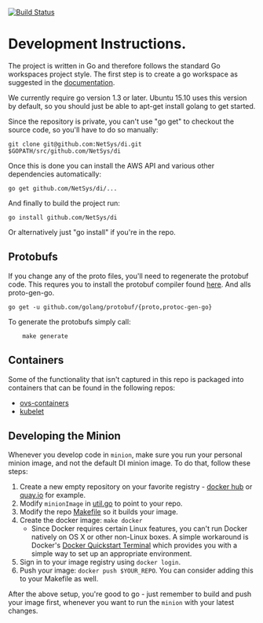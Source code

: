 [![Build Status](https://travis-ci.com/NetSys/di.svg?token=QspQsur4HQKsDUg6Hynm&branch=master)](https://travis-ci.com/NetSys/di)

# Development Instructions.

The project is written in Go and therefore follows the standard Go
workspaces project style.  The first step is to create a go workspace as
suggested in the [documentation](https://golang.org/doc/code.html).

We currently require go version 1.3 or later.  Ubuntu 15.10 uses this version
by default, so you should just be able to apt-get install golang to get
started.

Since the repository is private, you can't use "go get" to checkout the source
code, so you'll have to do so manually:

    git clone git@github.com:NetSys/di.git $GOPATH/src/github.com/NetSys/di

Once this is done you can install the AWS API and various other dependencies
automatically:

    go get github.com/NetSys/di/...

And finally to build the project run:

    go install github.com/NetSys/di

Or alternatively just "go install" if you're in the repo.

## Protobufs
If you change any of the proto files, you'll need to regenerate the protobuf
code.  This requres you to install the protobuf compiler found
[here](https://developers.google.com/protocol-buffers/).  And alls
proto-gen-go.

    go get -u github.com/golang/protobuf/{proto,protoc-gen-go}

To generate the protobufs simply call:

        make generate

## Containers
Some of the functionality that isn't captured in this repo is packaged into
containers that can be found in the following repos:

* [ovs-containers](https://github.com/NetSys/ovs-containers)
* [kubelet](https://github.com/NetSys/di-kubelet)

## Developing the Minion
Whenever you develop code in `minion`, make sure you run your personal minion
image, and not the default DI minion image.
To do that, follow these steps:

1. Create a new empty repository on your favorite registry -
[docker hub](https://hub.docker.com/) or [quay.io](https://quay.io/) for
example.
2. Modify `minionImage` in [util.go](util/util.go) to point to your repo.
3. Modify the repo [Makefile](Makefile) so it builds your image.
4. Create the docker image: `make docker`
   * Since Docker requires certain Linux features, you can't run Docker
   natively on OS X or other non-Linux boxes. A simple workaround is Docker's
   [Docker Quickstart Terminal](https://docs.docker.com/mac/step_one/) which
   provides you with a simple way to set up an appropriate environment.
5. Sign in to your image registry using `docker login`.
6. Push your image: `docker push $YOUR_REPO`. You can consider adding this to
your Makefile as well.

After the above setup, you're good to go - just remember to build and push your
image first, whenever you want to run the `minion` with your latest changes.
